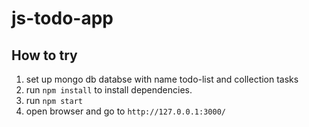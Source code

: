 # js-todo-app

## How to try

1. set up mongo db databse with name todo-list and collection tasks
2. run `npm install` to install dependencies.
3. run `npm start`
4. open browser and go to `http://127.0.0.1:3000/`

